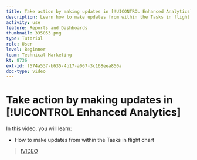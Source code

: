 ```yaml
---
title: Take action by making updates in [!UICONTROL Enhanced Analytics]
description: Learn how to make updates from within the Tasks in flight chart in Workfront.
activity: use
feature: Reports and Dashboards
thumbnail: 335053.png
type: Tutorial
role: User
level: Beginner
team: Technical Marketing
kt: 8736
exl-id: f574a537-b635-4b17-a067-3c168eea850a
doc-type: video
---
```

# Take action by making updates in [!UICONTROL Enhanced Analytics]

In this video, you will learn:

* How to make updates from within the Tasks in flight chart

>[!VIDEO](https://video.tv.adobe.com/v/335053/?quality=12&learn=on)
